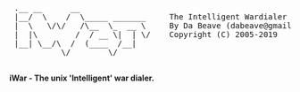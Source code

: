 <pre>
 .__ __      __                   
 |__/  \    /  \_____ _______     The Intelligent Wardialer
 |  \   \/\/   /\__  \_  __ \     By Da Beave (dabeave@gmail.com / Twitter: @dabeave)
 |  |\        /  / __ \|  | \/    Copyright (C) 2005-2019
 |__| \__/\  /  (____  /__|       
           \/        \/ 

</pre>

__iWar - The unix 'Intelligent' war dialer.__



